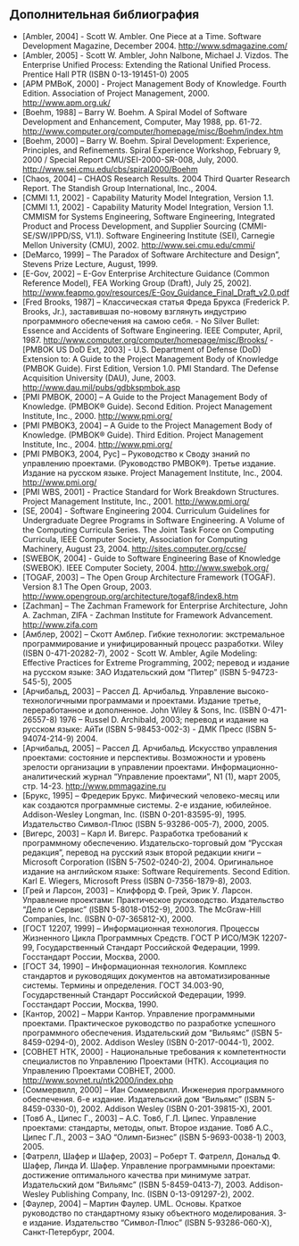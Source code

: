 ## Дополнительная библиография

- [Ambler, 2004] - Scott W. Ambler. One Piece at a Time. Software Development Magazine, December 2004. http://www.sdmagazine.com/
- [Ambler, 2005] - Scott W. Ambler, John Nalbone, Michael J. Vizdos. The Enterprise Unified Process: Extending the Rational Unified Process. Prentice Hall PTR (ISBN 0-13-191451-0) 2005
- [APM PMBoK, 2000] - Project Management Body of Knowledge. Fourth Edition. Association of Project Management, 2000.
http://www.apm.org.uk/
- [Boehm, 1988] – Barry W. Boehm. A Spiral Model of Software Development and Enhancement, Computer, May 1988, pp. 61-72.
http://www.computer.org/computer/homepage/misc/Boehm/index.htm 
- [Boehm, 2000] – Barry W. Boehm. Spiral Development: Experience, Principles, and Refinements. Spiral Experience Workshop, February 9, 2000 / Special Report CMU/SEI-2000-SR-008, July, 2000. http://www.sei.cmu.edu/cbs/spiral2000/Boehm  
- [Chaos, 2004] – CHAOS Research Results. 2004 Third Quarter Research Report. The Standish Group International, Inc., 2004.
- [CMMI 1.1, 2002] - Capability Maturity Model Integration, Version 1.1. [CMMI 1.1, 2002] - Capability Maturity Model Integration, Version 1.1. CMMISM for Systems Engineering, Software Engineering, Integrated Product and Process Development, and Supplier Sourcing (CMMI-SE/SW/IPPD/SS, V1.1). Software Engineering Institute (SEI), Carnegie Mellon University (CMU), 2002. http://www.sei.cmu.edu/cmmi/ 
- [DeMarco, 1999] – The Paradox of Software Architecture and Design”, Stevens Prize Lecture, August, 1999. 
- [E-Gov, 2002] – E-Gov Enterprise Architecture Guidance (Common Reference Model), FEA Working Group (Draft), July 25, 2002]. http://www.feapmo.gov/resources/E-Gov_Guidance_Final_Draft_v2.0.pdf
- [Fred Brooks, 1987] – Классическая статья Фреда Брукса (Frederick P. Brooks, Jr.), заставившая по-новому взглянуть индустрию программного обеспечения на самою себя. - No Silver Bullet: Essence and Accidents of Software Engineering. IEEE Computer, April, 1987. http://www.computer.org/computer/homepage/misc/Brooks/
-[PMBOK US DoD Ext, 2003] - U.S. Department of Defense (DoD) Extension to: A Guide to the Project Management Body of Knowledge (PMBOK Guide). First Edition, Version 1.0. PMI Standard. The Defense Acquisition University (DAU), June, 2003. http://www.dau.mil/pubs/gdbkspmbok.asp
- [PMI PMBOK, 2000] – A Guide to the Project Management Body of Knowledge. (PMBOK® Guide). Second Edition. 
Project Management Institute, Inc., 2000. http://www.pmi.org/
- [PMI PMBOK3, 2004] – A Guide to the Project Management Body of Knowledge. (PMBOK® Guide). Third Edition. 
Project Management Institute, Inc., 2004. http://www.pmi.org/
- [PMI PMBOK3, 2004, Рус] – Руководство к Своду знаний по управлению проектами. (Руководство PMBOK®). Третье издание. Издание на русском языке. Project Management Institute, Inc., 2004. http://www.pmi.org/ 
- [PMI WBS, 2001] - Practice Standard for Work Breakdown Structures. Project Management Institute, Inc., 2001. http://www.pmi.org/
- [SE, 2004] - Software Engineering 2004. Curriculum Guidelines for Undergraduate Degree Programs in Software Engineering. A Volume of the Computing Curricula Series. The Joint Task Force on Computing Curricula, IEEE Computer Society, Association for Computing Machinery, August 23, 2004. http://sites.computer.org/ccse/ 
- [SWEBOK, 2004] - Guide to Software Engineering Base of Knowledge (SWEBOK). IEEE Computer Society, 2004. 
http://www.swebok.org/
- [TOGAF, 2003] – The Open Group Architecture Framework (TOGAF). Version 8.1 
The Open Group, 2003.
http://www.opengroup.org/architecture/togaf8/index8.htm 
- [Zachman] – The Zachman Framework for Enterprise Architecture, John A. Zachman, ZIFA - Zachman Institute for Framework Advancement. http://www.zifa.com 
- [Амблер, 2002] – Скотт Амблер. Гибкие технологии: экстремальное программирование и унифицированный процесс разработки.
Wiley (ISBN 0-471-20282-7), 2002 - Scott W. Ambler, Agile Modeling: Effective Practices for Extreme Programming, 2002; перевод и издание на русском языке: ЗАО Издательский дом “Питер” (ISBN 5-94723-545-5), 2005
- [Арчибальд, 2003] – Рассел Д. Арчибальд. Управление высоко-технологичными программами и проектами. Издание третье, переработанное и дополненное. John Wiley & Sons, Inc. (ISBN 0-471-26557-8) 1976 – Russel D. Archibald, 2003; перевод и издание на русском языке: АйТи (ISBN 5-98453-002-3) -  ДМК Пресс (ISBN 5-94074-214-9) 2004.
- [Арчибальд, 2005] – Рассел Д. Арчибальд. Искусство управления проектами: состояние и перспективы. Возможности и уровень зрелости организации в управлении проектами. Информационно-аналитический журнал “Управление проектами”, N1 (1), март 2005, стр. 14-23. http://www.pmmagazine.ru 
- [Брукс, 1995] – Фредерик Брукс. Мифический человеко-месяц или как создаются программные системы. 2-е издание, юбилейное.
Addison-Wesley Longman, Inc. (ISBN 0-201-83595-9), 1995. Издательство Символ-Плюс (ISBN 5-93286-005-7), 2000, 2005.
- [Вигерс, 2003] – Карл И. Вигерс. Разработка требований к программному обеспечению.
Издательско-торговый дом “Русская редакция”, перевод на русский язык второй редакции книги – Microsoft Corporation (ISBN 5-7502-0240-2), 2004. Оригинальное издание на английском языке: Software Requirements. Second Edition. Karl E. Wiegers, Microsoft Press (ISBN 0-7356-1879-8), 2003.
- [Грей и Ларсон, 2003] – Клиффорд Ф. Грей, Эрик У. Ларсон. Управление проектами: Практическое русководство.
Издательство “Дело и Сервис” (ISBN 5-8018-0152-9), 2003. The McGraw-Hill Companies, Inc. (ISBN 0-07-365812-X), 2000.
- [ГОСТ 12207, 1999] – Информационная технология. Процессы Жизненного Цикла Программных Средств. ГОСТ Р ИСО/МЭК 12207-99, Государственный Стандарт Российской Федерации, 1999. Госстандарт России, Москва, 2000.
- [ГОСТ 34, 1990] – Информационная технология. Комплекс стандартов и руководящих документов на автоматизированные системы. Термины и определения. ГОСТ 34.003-90, Государственный Стандарт Российской Федерации, 1999. Госстандарт России, Москва, 1990. 
- [Кантор, 2002] – Марри Кантор. Управление программными проектами. Практическое руководство по разработке успешного программного обеспечения. Издательский дом “Вильямс” (ISBN 5-8459-0294-0), 2002. Addison Wesley (ISBN 0-2017-0044-1), 2002.
- [СОВНЕТ НТК, 2000] - Национальные требования к компетентности специалистов по Управлению Проектами (НТК). Ассоциация по Управлению Проектами СОВНЕТ, 2000. http://www.sovnet.ru/ntk2000/index.php
- [Соммервилл, 2000] – Иан Соммервилл. Инженерия программного обеспечения. 6-е издание. Издательский дом “Вильямс” (ISBN 5-8459-0330-0), 2002. Addison Wesley (ISBN 0-201-39815-X), 2001.
- [Товб А., Ципес Г., 2003] – А.С. Товб, Г.Л. Ципес. Управление проектами: стандарты, методы, опыт. Второе издание. Товб А.С., Ципес Г.Л., 2003 – ЗАО “Олимп-Бизнес” (ISBN 5-9693-0038-1) 2003, 2005.
- [Фатрелл, Шафер и Шафер, 2003] – Роберт Т. Фатрелл, Дональд Ф. Шафер, Линда И. Шафер. Управление программными проектами: достижение оптимального качества при минимуме затрат. Издательский дом “Вильямс” (ISBN 5-8459-0413-7), 2003. Addison-Wesley Publishing Company, Inc. (ISBN 0-13-091297-2), 2002.
- [Фаулер, 2004] – Мартин Фаулер. UML. Основы. Краткое руководство по стандартному языку объектного моделирования. 3-е издание. Издательство “Символ-Плюс” (ISBN 5-93286-060-X), Санкт-Петербург, 2004.

